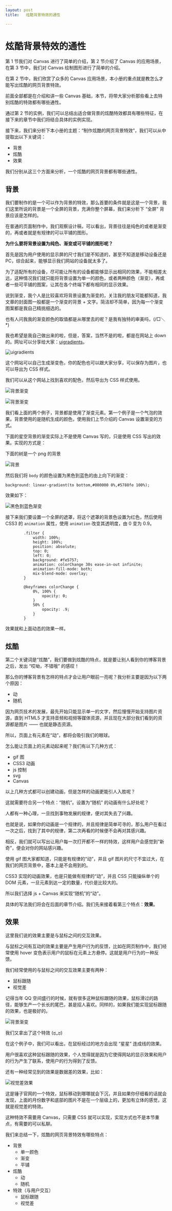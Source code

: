 ```yaml
---
layout: post
title:   炫酷背景特效的通性

---
```



# 炫酷背景特效的通性

第 1 节我们对 Canvas 进行了简单的介绍，第 2 节介绍了 Canvas 的应用场景，在第 3 节中，我们对 Canvas 绘制图形进行了简单的介绍。

在第 2 节中，我们欣赏了众多的 Canvas 应用场景，本小册的重点就是教怎么才能写出炫酷的网页背景特效。

前面全部都是在介绍和讲一些 Canvas 基础，本节，将带大家分析那些看上去特别炫酷的特效都有哪些通性。

通过第 2 节的实例，我们可以总结出适合做背景的炫酷特效都具有哪些特征，在接下来的章节中我们将结合具体的实例实现。

接下来，我们来分析下本小册的主题：“制作炫酷的网页背景特效”，我们可以从中提取出以下关键词：

* 背景
* 炫酷
* 效果

我们分别从这三个方面来分析，一个炫酷的网页背景都有哪些通性。

## 背景

我们要制作的是一个可以作为背景的特效，那么首要的条件就是这是一个背景，我们这里所说的背景是一个全屏的背景，充满你整个屏幕，我们来分析下 “全屏” 背景应该是怎样的。

在普通的页面制作中，我们观察设计稿，可以看出，背景往往是纯色的或者是渐变的，再或者就是有规律的可以平铺的图形。

**为什么要将背景设置为纯色、渐变或可平铺的图形呢？**

首先是因为用户使用的显示屏的尺寸我们是不知道的，甚至不知道是移动设备还是 PC，综合起来，能够显示我们网站的设备就太多了。

为了适配所有的设备，尽可能让所有的设备都能够显示出相同的效果，不能相差太远，这种情况我们就只能将背景设置为单一的颜色，或者两种颜色（渐变），再或者一些可平铺的图案，让其在各个终端下都有相同的显示效果。

说到渐变，我个人是比较喜欢将背景设置为渐变的，关注我的朋友可能都知道，我文章的封面图一般都是一个渐变的背景 + 文字。简洁却不简单，因为每一个渐变图案都是我自己精挑细选的。

也有人问我我的渐变颜色的取值都是从哪里去的呢？是我有独特的审美吗，\(/□＼\*\)

我也希望是我自己做出来的啦，但是，答案，当然不是的啦，都是在网站上 down 的。网址可以分享给大家：[uigradients](https://uigradients.com/#MangoPulp)。

![uigradients](https://user-gold-cdn.xitu.io/2017/11/28/1600341084ba72ab?w=2878&h=1716&f=jpeg&s=248159)

这个网站可以自己生成渐变色，你的配色也可以跟大家分享，可以保存为图片，也可以导出为 CSS 样式。

我们可以从这个网站上找到喜欢的配色，然后导出为 CSS 样式使用。

![背景渐变](https://user-gold-cdn.xitu.io/2017/11/27/15ffd36dd8d34b5b?w=960&h=640&f=gif&s=4230198)

![背景渐变](https://user-gold-cdn.xitu.io/2017/11/28/1600344ace8124af?w=960&h=640&f=gif&s=3429391)

我们看上面的两个例子，背景都是使用了渐变元素。第一个例子是一个气泡的效果。背景使用的是随机生成的颜色，使用我们上节介绍的 Canvas 设置渐变的方式。

下面的星空背景的渐变实际上不是使用 Canvas 写的，只是使用 CSS 写出的效果。实现的方式是：

下面的树是一个 png 的背景

![背景](https://user-gold-cdn.xitu.io/2017/11/29/160084b6848b6144?w=1000&h=250&f=png&s=17844)

然后我们将 `body` 的颜色设置为黑色到蓝色的由上向下的渐变：

```
background: linear-gradient(to bottom,#000000 0%,#5788fe 100%);

```

效果如下：

![黑色到蓝色渐变](https://user-gold-cdn.xitu.io/2017/11/29/160084e3071e8b7b?w=2878&h=1596&f=jpeg&s=140282)

接下来我们要设置一个全屏的遮罩，将这个遮罩的背景色设置为红色，然后使用 CSS3 的 `animation` 属性，使用 `animation` 改变其透明度，由 0 变为 0.9。

```
        .filter {
            width: 100%;
            height: 100%;
            position: absolute;
            top: 0;
            left: 0;
            background: #fe5757;
            animation: colorChange 30s ease-in-out infinite;
            animation-fill-mode: both;
            mix-blend-mode: overlay;
        }

        @keyframes colorChange {
            0%, 100% {
                opacity: 0;
            }
            50% {
                opacity: .9;
            }
        }

```

效果就和上面动态的效果一样。

## 炫酷

第二个关键词是“炫酷”，我们要做到炫酷的特点，就是要让别人看到你的博客背景之后，发出 “哎呦，不错哦” 的感叹！

那么你的博客背景有怎样的特点才会让用户眼前一亮呢？我分析主要是因为以下两个原因：

* 动
* 随机

因为网页技术的发展，最先开始只能显示单一的文字，然后慢慢开始支持图片资源，直到 HTML5 才支持音频和视频等媒体资源，并且现在大部分我们看到的资源都是图片 —— 也就是静态资源。

所以，页面上有元素在“动”，都将会吸引我们的眼球。

怎么能让页面上的元素动起来呢？我们有以下几种方式：

* gif 图
* CSS3 动画
* js 控制
* svg
* Canvas

以上几种方式都可以创建动画，但是怎样的动画更能引人入胜呢？

这就需要符合另一个特点：“随机”。设置为“随机” 的动画有什么好处呢？

人都有一种心理，一旦找到事物发展的规律，便对其失去了兴趣。

也就是说，如果你的动画是一个规律的，并且规律是简单可寻的，那么用户在看过一次之后，找到了其中的规律，第二次再看的时候便不会再对其感兴趣。

相反，我们就可以写出让用户每一次打开都不一样的特效，这样用户会感觉到“新奇”，便会对你的网站感兴趣。

使用 gif 图大家都知道，只能是有规律的“动”，并且 gif 图片的尺寸不宜过大，在我们的网页背景中，基本上是不会用到的。

CSS3 实现的动画效果，也是只能做有规律的“动”，并且 CSS 只能操纵单个的 DOM 元素，一旦元素到达一定的数量，代价是比较大的。

所以我们选择 js + Canvas 来实现“随机”的“动”。

具体的写法我们将会在后面的章节介绍。我们先来接着看第三个特点：**效果**。

## 效果

这里我们说的效果主要是与鼠标之间的交互效果。

与鼠标之间有互动的效果主要是产生用户行为的反馈，比如在网页制作中，我们经常使用 hover 变色表示用户的鼠标在元素上方悬停。这就是用户行为的一种反馈。

我们经常使用的与鼠标之间的交互效果主要有两种：

* 鼠标跟随
* 视觉差

记得当年 QQ 空间盛行的时候，就有很多这种鼠标跟随的效果，鼠标滑过的路径，能够生产一个长长的尾巴，甚是招人喜欢。同样的，如果我们能实现鼠标跟随的效果，也是极好的。

![背景渐变](https://user-gold-cdn.xitu.io/2017/11/28/1600344ace8124af?w=960&h=640&f=gif&s=3429391)

我们又拿出了这个特效 \(ಥ\_ಥ\)

在这个例子中，我们可以看出，在鼠标经过的地方会出现 “星星” 连成线的效果。

用户很喜欢这种鼠标跟随的效果，个人觉得就是因为它使得网站的显示效果和用户的行为产生了联系，使用户的行为得到了反馈。

还有一种经常见到的效果是数据差的效果，比如：

![视觉差效果](https://user-gold-cdn.xitu.io/2017/12/2/16016c9ab4877f9d?w=960&h=640&f=gif&s=2469847)

这是锤子官网的一个特效，鼠标移动到哪哪就会下沉，并且如果你仔细看的话就会发现，上面的月份数字和底部的图片不是在一个层级上的，更加有立体的感觉，这就是视觉差的特效。

这种特效不需要用 Canvas，只需要 CSS 就可以实现，实现方式也不是本节重点，有需要的可以私聊。

我们来总结一下，炫酷的网页背景特效有哪些特点：

* 背景
  * 单一颜色
  * 渐变
  * 平铺
* 炫酷
  * 动
  * 随机
* 特效（与用户交互）
  * 鼠标跟随
  * 视觉差